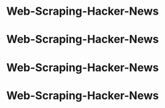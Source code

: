 # Web-Scraping-Hacker-News
# Web-Scraping-Hacker-News
# Web-Scraping-Hacker-News
# Web-Scraping-Hacker-News
